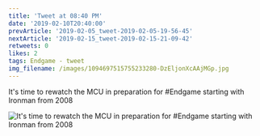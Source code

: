 ```yaml
---
title: 'Tweet at 08:40 PM'
date: '2019-02-10T20:40:00'
prevArticle: '2019-02-05_tweet-2019-02-05-19-56-45'
nextArticle: '2019-02-15_tweet-2019-02-15-21-09-42'
retweets: 0
likes: 2
tags: Endgame - tweet
img_filename: /images/1094697515755233280-DzEljonXcAAjMGp.jpg
---
```

It's time to rewatch the MCU in preparation for #Endgame starting with Ironman from 2008

![It's time to rewatch the MCU in preparation for #Endgame starting with Ironman from 2008](/images/1094697515755233280-DzEljonXcAAjMGp.jpg "It's time to rewatch the MCU in preparation for #Endgame starting with Ironman from 2008")